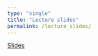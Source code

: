 ```yaml
---
type: "single"
title: "Lecture slides"
permalink: /lecture_slides/
---
```


[Slides](https://github.com/wletsou/bioinformatics/blob/master/docs/Biol%20350%20slides.pdf)
